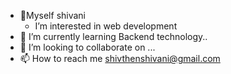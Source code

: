 - 👋Myself shivani
  - I’m interested in web development
- 🌱 I’m currently learning Backend technology..
- 💞️ I’m looking to collaborate on ...
- 📫 How to reach me shivthenshivani@gmail.com

